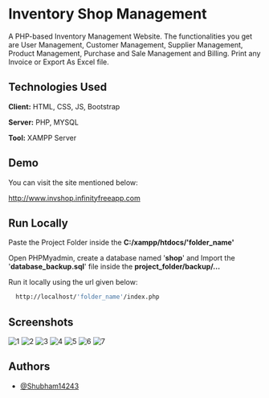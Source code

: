 
# Inventory Shop Management

A PHP-based Inventory Management Website. The functionalities you get are User Management, Customer Management, Supplier Management, Product Management, Purchase and Sale Management and Billing. Print any Invoice or Export As Excel file.


## Technologies Used

**Client:** HTML, CSS, JS, Bootstrap

**Server:** PHP, MYSQL

**Tool:** XAMPP Server


## Demo

You can visit the site mentioned below:

http://www.invshop.infinityfreeapp.com
## Run Locally

Paste the Project Folder inside the **C:/xampp/htdocs/'folder_name'**

Open PHPMyadmin, create a database named '**shop**' and Import the '**database_backup.sql**' file inside the **project_folder/backup/...**

Run it locally using the url given below:

```bash
  http://localhost/'folder_name'/index.php
```


## Screenshots

![1](https://github.com/Shubham14243/Inventory_Shop_Management/assets/126408006/12dc8014-9bd1-40ca-a372-9df92bd23254)
![2](https://github.com/Shubham14243/Inventory_Shop_Management/assets/126408006/7a749f6e-bb1a-41b1-bad1-f7581482f17c)
![3](https://github.com/Shubham14243/Inventory_Shop_Management/assets/126408006/798db796-dcca-48d5-9760-b984da6e94a1)
![4](https://github.com/Shubham14243/Inventory_Shop_Management/assets/126408006/16c38f13-60d7-4a8d-a209-8342242d7288)
![5](https://github.com/Shubham14243/Inventory_Shop_Management/assets/126408006/363a1162-5713-4a06-8934-f02e3215fc09)
![6](https://github.com/Shubham14243/Inventory_Shop_Management/assets/126408006/c7f3a8de-4a3b-43c7-bd8a-957e62253b4e)
![7](https://github.com/Shubham14243/Inventory_Shop_Management/assets/126408006/3f222725-ddba-4958-8468-207a538030fc)



## Authors

- [@Shubham14243](https://www.github.com/Shubham14243)

